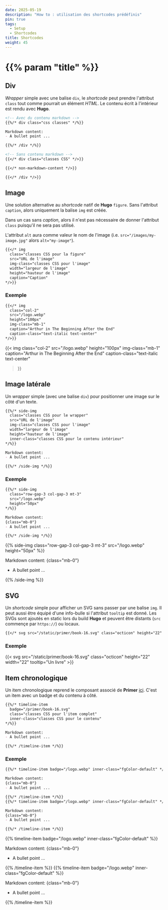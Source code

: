 ```yaml
---
date: 2025-05-19
description: "How to : utilisation des shortcodes prédéfinis"
pin: true
tags:
  - Setup
  - Shortcodes
title: Shortcodes
weight: 45
---
```


# {{% param "title" %}}

## Div

*Wrapper* simple avec une balise `div`, le *shortcode* peut prendre l'attribut `class` tout comme pourrait un élément *HTML*.
Le contenu écrit à l'intérieur est rendu avec **Hugo**.

```md
<!-- Avec du contenu markdown -->
{{%/* div class="css classes" */%}}

Markdown content:
- A bullet point ...

{{%/* /div */%}}

<!-- Sans contenu markdown -->
{{</* div class="classes CSS" */>}}

{{</* non-markdown-content */>}}

{{</* /div */>}}
```

## Image

Une solution alternative au *shortcode* natif de **Hugo** `figure`. Sans l'attribut `caption`, alors uniquement la balise `img` est créée.

Dans un cas sans *caption*, alors il n'est pas nécessaire de donner l'attribut `class` puisqu'il ne sera pas utilisé.

L'attribut `alt` aura comme valeur le nom de l'image (i.e. `src="/images/my-image.jpg"` alors `alt="my-image"`).

```md
{{</* img
  class="classes CSS pour la figure"
  src="URL de l'image"
  img-class="classes CSS pour l'image"
  width="largeur de l'image"
  height="hauteur de l'image"
  caption="Caption"
*/>}}
```

### Exemple

```md
{{</* img
  class="col-2"
  src="/logo.webp"
  height="100px"
  img-class="mb-1"
  caption="Arthur in The Beginning After the End"
  caption-class="text-italic text-center"
*/>}}
```

{{< img
  class="col-2"
  src="/logo.webp"
  height="100px"
  img-class="mb-1"
  caption="Arthur in The Beginning After the End"
  caption-class="text-italic text-center"
>}}

## Image latérale

Un *wrapper* simple (avec une balise `div`) pour positionner une image sur le côté d'un texte.

```md
{{%/* side-img
  class="classes CSS pour le wrapper"
  src="URL de l'image"
  img-class="classes CSS pour l'image"
  width="largeur de l'image"
  height="hauteur de l'image"
  inner-class="classes CSS pour le contenu intérieur"
*/%}}

Markdown content:
- A bullet point ...

{{%/* /side-img */%}}
```

### Exemple

```md
{{%/* side-img
  class="row-gap-3 col-gap-3 mt-3"
  src="/logo.webp"
  height="50px"
*/%}}

Markdown content:
{class="mb-0"}
- A bullet point ...

{{%/* /side-img */%}}
```

{{% side-img
  class="row-gap-3 col-gap-3 mt-3"
  src="/logo.webp"
  height="50px"
%}}

Markdown content:
{class="mb-0"}
- A bullet point ...

{{% /side-img %}}

## SVG

Un *shortcode* simple pour afficher un SVG sans passer par une balise `img`.
Il peut aussi être équipé d'une info-bulle si l'attribut `tooltip` est donné.
Les SVGs sont ajoutés en static lors du build **Hugo** et peuvent être distants (`src` commençe par `https://`) ou locaux.

```md
{{</* svg src="/static/primer/book-16.svg" class="octicon" height="22" width="22" tooltip="Un libre" */>}}
```

### Exemple

{{< svg src="/static/primer/book-16.svg" class="octicon" height="22" width="22" tooltip="Un livre" >}}

## Item chronologique

Un item chronologique reprend le composant associé de **Primer** [ici](https://primer.style/product/components/timeline/).
C'est un item avec un badge et du contenu à côté.

```md
{{%/* timeline-item
  badge="/primer/book-16.svg"
  class="classes CSS pour l'item complet"
  inner-class="classes CSS pour le contenu"
*/%}}

Markdown content:
- A bullet point ...

{{%/* /timeline-item */%}}
```

### Exemple

```md
{{%/* timeline-item badge="/logo.webp" inner-class="fgColor-default" */%}}

Markdown content:
{class="mb-0"}
- A bullet point ...

{{%/* /timeline-item */%}}
{{%/* timeline-item badge="/logo.webp" inner-class="fgColor-default" */%}}

Markdown content:
{class="mb-0"}
- A bullet point ...

{{%/* /timeline-item */%}}
```

{{% timeline-item badge="/logo.webp" inner-class="fgColor-default" %}}

Markdown content:
{class="mb-0"}
- A bullet point ...

{{% /timeline-item %}}
{{% timeline-item badge="/logo.webp" inner-class="fgColor-default" %}}

Markdown content:
{class="mb-0"}
- A bullet point ...

{{% /timeline-item %}}
